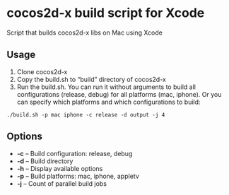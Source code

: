 # cocos2d-x build script for Xcode
Script that builds cocos2d-x libs on Mac using Xcode

## Usage

1. Clone cocos2d-x
2. Copy the build.sh to “build” directory of cocos2d-x
3. Run the build.sh. You can run it without arguments to build all configurations (release, debug) for all platforms (mac, iphone). Or you can specify which platforms and which configurations to build:

```
./build.sh -p mac iphone -c release -d output -j 4
```

## Options

* **-c** – Build configuration: release, debug
* **-d** – Build directory
* **-h** – Display available options
* **-p** – Build platforms: mac, iphone, appletv
* **-j** – Count of parallel build jobs